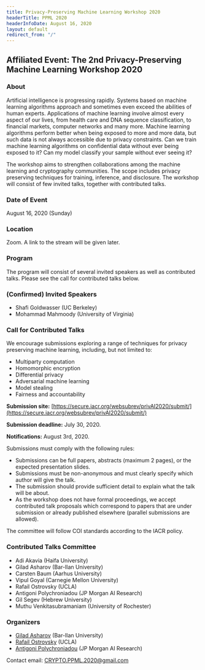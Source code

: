```yaml
---
title: Privacy-Preserving Machine Learning Workshop 2020
headerTitle: PPML 2020
headerInfoDate: August 16, 2020
layout: default
redirect_from: "/"
---
```


## Affiliated Event: The 2nd Privacy-Preserving Machine Learning Workshop 2020

### About

Artificial intelligence is progressing rapidly. Systems based on machine learning algorithms approach and sometimes even exceed the abilities of human experts. Applications of machine learning involve almost every aspect of our lives, from health care and DNA sequence classification, to financial markets, computer networks and many more. Machine learning algorithms perform better when being exposed to more and more data, but such data is not always accessible due to privacy constraints. Can we train machine learning algorithms on confidential data without ever being exposed to it? Can my model classify your sample without ever seeing it?

The workshop aims to strengthen collaborations among the machine learning and cryptography communities. The scope includes privacy preserving techniques for training, inference, and disclosure. The workshop will consist of few invited talks, together with contributed talks. 

### Date of Event
August 16, 2020 (Sunday)


### Location

Zoom. A link to the stream will be given later. 


### Program


The program will consist of several invited speakers as well as contributed talks. Please see the call for contributed talks below. 



### (Confirmed) Invited Speakers 

- Shafi Goldwasser (UC Berkeley)
- Mohammad Mahmoody (University of Virginia)


### Call for Contributed Talks

We encourage submissions exploring a range of techniques for privacy preserving machine learning, including, but not limited to:

- Multiparty computation
- Homomorphic encryption
- Differential privacy
- Adversarial machine learning
- Model stealing
- Fairness and accountability


**Submission site:** [https://secure.iacr.org/websubrev/privAI2020/submit/](https://secure.iacr.org/websubrev/privAI2020/submit/)

**Submission deadline:** July 30, 2020.

**Notifications:** August 3rd, 2020.



Submissions must comply with the following rules:
- Submissions can be full papers, abstracts (maximum 2 pages), or the expected presentation slides.
- Submissions must be non-anonymous and must clearly specify which author will give the talk.
- The submission should provide sufficient detail to explain what the talk will be about.
- As the workshop does not have formal proceedings, we accept contributed talk proposals which correspond to papers that are under submission or already published elsewhere (parallel submissions are allowed). 

The committee will follow COI standards according to the IACR policy.  

### Contributed Talks Committee 

- Adi Akavia (Haifa University)
- Gilad Asharov (Bar-Ilan University)
- Carsten Baum (Aarhus University)
- Vipul Goyal (Carnegie Mellon University)
- Rafail Ostrovsky (UCLA) 
- Antigoni Polychroniadou (JP Morgan AI Research)
- Gil Segev (Hebrew University)
- Muthu Venkitasubramaniam (University of Rochester)





### Organizers

- [Gilad Asharov](http://www.cs.biu.ac.il/~asharog) (Bar-Ilan University) 
- [Rafail Ostrovsky](http://web.cs.ucla.edu/~rafail/) (UCLA) 
- [Antigoni Polychroniadou](http://www.cs.cornell.edu/~polychroniadou/) (JP Morgan AI Research)

Contact email: [CRYPTO.PPML.2020@gmail.com](mailto:CRYPTO.PPML.2020@gmail.com)




